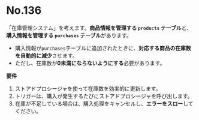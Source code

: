 # No.136

「在庫管理システム」を考えます。**商品情報を管理する `products` テーブル**と、**購入情報を管理する `purchases` テーブル**があります。

- 購入情報が`purchases`テーブルに追加されたときに、**対応する商品の在庫数を自動的に減少**させます。
- ただし、在庫数が**0未満にならないようにする**必要があります。

**要件**
1. ストアドプロシージャを使って在庫数を効率的に更新します。
2. トリガーは、購入が発生するたびにストアドプロシージャを呼び出します。
3. 在庫が不足している場合は、購入処理をキャンセルし、**エラーをスロー**してください。
